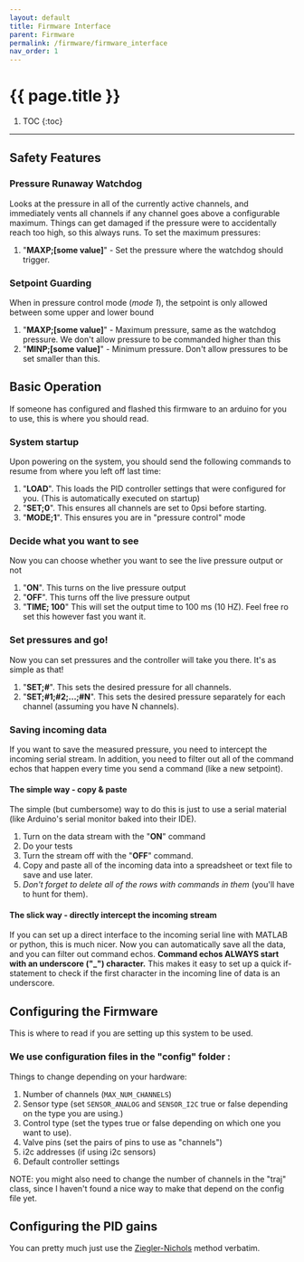 ```yaml
---
layout: default
title: Firmware Interface
parent: Firmware
permalink: /firmware/firmware_interface
nav_order: 1
---
```


# {{ page.title }}



1. TOC
{:toc}

---

## Safety Features

### Pressure Runaway Watchdog
Looks at the pressure in all of the currently active channels, and immediately vents all channels if any channel goes above a configurable maximum. Things can get damaged if the pressure were to accidentally reach too high, so this always runs.
To set the maximum pressures:
 1. "**MAXP;[some value]**" - Set the pressure where the watchdog should trigger.


### Setpoint Guarding
When in pressure control mode (*mode 1*), the setpoint is only allowed between some upper and lower bound
 1. "**MAXP;[some value]**" - Maximum pressure, same as the watchdog pressure. We don't allow pressure to be commanded higher than this
 2. "**MINP;[some value]**" - Minimum pressure. Don't allow pressures to be set smaller than this.


## Basic Operation
If someone has configured and flashed this firmware to an arduino for you to use, this is where you should read. 

### System startup
Upon powering on the system, you should send the following commands to resume from where you left off last time:

 1. "**LOAD**". This loads the PID controller settings that were configured for you. (This is automatically executed on startup)
 2. "**SET;0**". This ensures all channels are set to 0psi before starting.
 3. "**MODE;1**". This ensures you are in "pressure control" mode

### Decide what you want to see
Now you can choose whether you want to see the live pressure output or not
 1. "**ON**". This turns on the live pressure output
 2. "**OFF**". This turns off the live pressure output
 3. "**TIME; 100**" This will set the output time to 100 ms (10 HZ). Feel free ro set this however fast you want it.

### Set pressures and go!
Now you can set pressures and the controller will take you there. It's as simple as that!
 1. "**SET;#**". This sets the desired pressure for all channels.
 2. "**SET;#1;#2;...;#N**". This sets the desired pressure separately for each channel (assuming you have N channels).

### Saving incoming data 
If you want to save the measured pressure, you need to intercept the incoming serial stream. In addition, you need to filter out all of the command echos that happen every time you send a command (like a new setpoint).

#### The simple way - copy & paste
The simple (but cumbersome) way to do this is just to use a serial material (like Arduino's serial monitor baked into their IDE). 

 1. Turn on the data stream with the "**ON**" command
 2. Do your tests
 3. Turn the stream off with the "**OFF**" command.
 4. Copy and paste all of the incoming data into a spreadsheet or text file to save and use later.
 5. *Don't forget to delete all of the rows with commands in them* (you'll have to hunt for them).

#### The slick way - directly intercept the incoming stream
If you can set up a direct interface to the incoming serial line with MATLAB or python, this is much nicer. Now you can automatically save all the data, and you can filter out command echos. **Command echos ALWAYS start with an underscore ("_") character.** This makes it easy to set up a quick if-statement to check if the first character in the incoming line of data is an underscore.

## Configuring the Firmware
This is where to read if you are setting up this system to be used.

### We use configuration files in the "config" folder :
Things to change depending on your hardware:
 1. Number of channels (`MAX_NUM_CHANNELS`)
 2. Sensor type (set `SENSOR_ANALOG` and `SENSOR_I2C` true or false depending on the type you are using.)
 3. Control type (set the types true or false depending on which one you want to use).
 4. Valve pins (set the pairs of pins to use as "channels")
 5. i2c addresses (if using i2c sensors)
 6. Default controller settings

NOTE: you might also need to change the number of channels in the "traj" class, since I haven't found a nice way to make that depend on the config file yet.

## Configuring the PID gains
You can pretty much just use the <a href="https://en.wikipedia.org/wiki/PID_controller#Ziegler%E2%80%93Nichols_method" target="_blank">Ziegler-Nichols</a> method verbatim.

